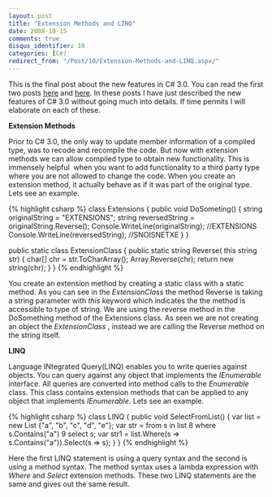 ```yaml
---
layout: post
title: "Extension Methods and LINQ"
date: 2008-10-15
comments: true
disqus_identifier: 10
categories: [C#]
redirect_from: "/Post/10/Extension-Methods-and-LINQ.aspx/"
---
```

This is the final post about the new features in C# 3.0. You can read
the first two posts
[here](/2008/07/01/Automatic-Properties-and-Object-Initializers/)
and
[here](/2008/10/01/Type-Inference,-Anonymous-types-and-Lambda-Expressions/).
In these posts I have just described the new features of C# 3.0 without
going much into details. If time permits I will elaborate on each of
these.
<!--more-->
**Extension Methods**

Prior to C# 3.0, the only way to update member information of a
compiled type, was to recode and recompile the code. But now with
extension methods we can allow compiled type to obtain new
functionality. This is immensely helpful  when you want to add
functionality to a third party type where you are not allowed to change
the code. When you create an extension method, it actually behave as if
it was part of the original type. Lets see an example.

{% highlight csharp %}
class Extensions
{
    public void DoSometing()
    {
        string originalString = "EXTENSIONS";
        string reversedString = originalString.Reverse();
        Console.WriteLine(originalString); //EXTENSIONS
        Console.WriteLine(reversedString); //SNOISNETXE
    }
}

public static class ExtensionClass
{
    public static string Reverse(
        this string str)
    {
        char[] chr = str.ToCharArray();
        Array.Reverse(chr);
        return new string(chr);
    }
}
{% endhighlight %}

You create an extension method by creating a static class with a static
method. As you can see in the *ExtensionClass* the method Reverse is
taking a string parameter with *this* keyword which indicates the the
method is accessible to type of string. We are using the reverse method
in the DoSomething method of the Extensions class. As seen we are not
creating an object the *ExtensionClass* , instead we are calling the
Reverse method on the string itself.

**LINQ**

Language INtegrated Query(LINQ) enables you to write queries against
objects. You can query against any object that implements the
*IEnumerable<T>* interface. All queries are converted into method
calls to the *Enumerable* class. This class contains extension methods
that can be applied to any object that implements *IEnumerable*. Lets
see an example.

{% highlight csharp %}
class LINQ
{
    public void SelectFromList()
    {
        var list = new List<string> {"a", "b", "c", "d", "e"};
        var str = from s in list 8 where s.Contains("a") 9 select s;
        var str1 = list.Where(s => s.Contains("a")).Select(s => s);
    }
}
{% endhighlight %}

Here the first LINQ statement is using a query syntax and the second is
using a method syntax. The method syntax uses a lambda expression with
*Where* and *Select* extension methods. These two LINQ statements are
the same and gives out the same result.

